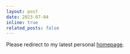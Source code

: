 ```yaml
---
layout: post
date: 2023-07-04
inline: true
related_posts: false
---
```


Please redirect to my latest personal [homepage](https://sites.google.com/ualberta.ca/shining).
